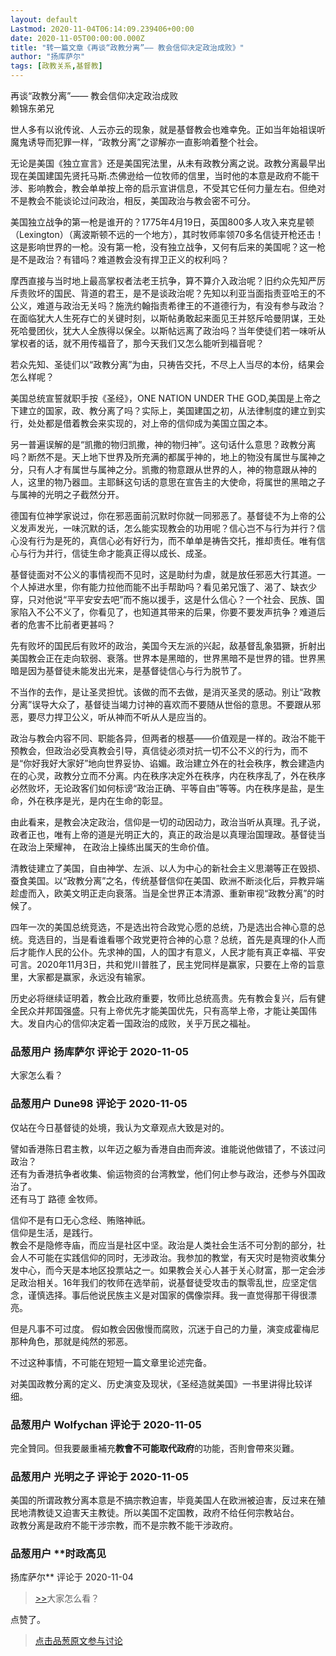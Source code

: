 ```yaml
---
layout: default
Lastmod: 2020-11-04T06:14:09.239406+00:00
date: 2020-11-05T00:00:00.000Z
title: "转一篇文章《再谈“政教分离”―― 教会信仰决定政治成败》"
author: "扬库萨尔"
tags: [政教关系,基督教]
---
```


再谈“政教分离”―― 教会信仰决定政治成败  
赖锦东弟兄  
  
世人多有以讹传讹、人云亦云的现象，就是基督教会也难幸免。正如当年始祖误听魔鬼诱导而犯罪一样，“政教分离”之谬解亦一直影响着整个社会。  
  
无论是美国《独立宣言》还是美国宪法里，从未有政教分离之说。政教分离最早出现在美国建国先贤托马斯.杰佛逊给一位牧师的信里，当时他的本意是政府不能干涉、影响教会，教会单单按上帝的启示宣讲信息，不受其它任何力量左右。但绝对不是教会不能谈论过问政治，相反，美国政治与教会密不可分。  
  
  
  
美国独立战争的第一枪是谁开的？1775年4月19日，英国800多人攻入来克星顿（Lexington）（离波斯顿不远的一个地方），其时牧师率领70多名信徒开枪还击！这是影响世界的一枪。没有第一枪，没有独立战争，又何有后来的美国呢？这一枪是不是政治？有错吗？难道教会没有捍卫正义的权利吗？  
  
摩西直接与当时地上最高掌权者法老王抗争，算不算介入政治呢？旧约众先知严厉斥责败坏的国民、背道的君王，是不是谈政治呢？先知以利亚当面指责亚哈王的不公义，难道与政治无关吗？施洗约翰指责希律王的不道德行为，有没有参与政治？在面临犹大人生死存亡的关键时刻，以斯帖勇敢起来面见王并怒斥哈曼阴谋，王处死哈曼团伙，犹大人全族得以保全。以斯帖远离了政治吗？当年使徒们若一味听从掌权者的话，就不用传福音了，那今天我们又怎么能听到福音呢？  
  
若众先知、圣徒们以“政教分离”为由，只祷告交托，不尽上人当尽的本份，结果会怎么样呢？  
  
美国总统宣誓就职手按《圣经》，ONE NATION UNDER THE GOD,美国是上帝之下建立的国家，政、教分离了吗？实际上，美国建国之初，从法律制度的建立到实行，处处都是借着教会来实现的，对上帝的信仰成为美国立国之本。  
  
另一普遍误解的是“凯撒的物归凯撒，神的物归神”。这句话什么意思？政教分离吗？断然不是。天上地下世界及所充满的都属乎神的，地上的物没有属世与属神之分，只有人才有属世与属神之分。凯撒的物意跟从世界的人，神的物意跟从神的人，这里的物乃器皿。主耶稣这句话的意思在宣告主的大使命，将属世的黑暗之子与属神的光明之子截然分开。  
  
  
  
德国有位神学家说过，你在邪恶面前沉默时你就一同邪恶了。基督徒不为上帝的公义发声发光，一味沉默的话，怎么能实现教会的功用呢？信心岂不与行为并行？信心没有行为是死的，真信心必有好行为，而不单单是祷告交托，推却责任。唯有信心与行为并行，信徒生命才能真正得以成长、成圣。  
  
基督徒面对不公义的事情视而不见时，这是助纣为虐，就是放任邪恶大行其道。一个人掉进水里，你有能力拉他而能不出手帮助吗？看见弟兄饿了、渴了、缺衣少穿，只对他说“平平安安去吧”而不施以援手，这是什么信心？一个社会、民族、国家陷入不公不义了，你看见了，也知道其带来的后果，你要不要发声抗争？难道后者的危害不比前者更甚吗？  
  
先有败坏的国民后有败坏的政治，美国今天左派的兴起，敌基督乱象猖獗，折射出美国教会正在走向软弱、衰落。世界本是黑暗的，世界黑暗不是世界的错。世界黑暗是因为基督徒未能发出光来，是基督徒信心与行为脱节了。  
  
不当作的去作，是让圣灵担忧。该做的而不去做，是消灭圣灵的感动。别让“政教分离”误导大众了，基督徒当竭力讨神的喜欢而不要随从世俗的意思。不要跟从邪恶，要尽力捍卫公义，听从神而不听从人是应当的。  
  
政治与教会内容不同、职能各异，但两者的根基――价值观是一样的。政治不能干预教会，但政治必受真教会引导，真信徒必须对抗一切不公不义的行为，而不是“你好我好大家好”地向世界妥协、谄媚。政治建立外在的社会秩序，教会建造内在的心灵，政教分立而不分离。内在秩序决定外在秩序，内在秩序乱了，外在秩序必然败坏，无论政客们如何标谤“政治正确、平等自由”等等。内在秩序是盐，是生命，外在秩序是光，是内在生命的彰显。  
  
  
  
由此看来，是教会决定政治，信仰是一切的动因动力，政治当听从真理。孔子说，政者正也，唯有上帝的道是光明正大的，真正的政治是以真理治国理政。基督徒当在政治上荣耀神， 在政治上操练出属天的生命价值。  
  
清教徒建立了美国，自由神学、左派、以人为中心的新社会主义思潮等正在毁损、蚕食美国。以“政教分离”之名，传统基督信仰在美国、欧洲不断淡化后，异教异端趁虚而入，欧美文明正走向衰落。当是全世界正本清源、重新审视“政教分离”的时候了。  
  
四年一次的美国总统竞选，不是选出符合政党心愿的总统，乃是选出合神心意的总统。竞选目的，当是看谁看哪个政党更符合神的心意？总统，首先是真理的仆人而后才能作人民的公仆。先求神的国，人的国才有意义，人民才能有真正幸福、平安可言。2020年11月3日，共和党川普胜了，民主党同样是赢家，只要在上帝的旨意里，大家都是赢家，永远没有输家。  
  
历史必将继续证明着，教会比政府重要，牧师比总统高贵。先有教会复兴，后有健全民众并邦国强盛。只有上帝优先才能美国优先，只有高举上帝，才能让美国伟大。发自内心的信仰决定着一国政治的成败，关乎万民之福祉。

            
### 品葱用户 **扬库萨尔** 评论于 2020-11-05
        
大家怎么看？
        


            
### 品葱用户 **Dune98** 评论于 2020-11-05
        
仅站在今日基督徒的处境，我认为文章观点大致是对的。  
  
譬如香港陈日君主教，以年迈之躯为香港自由而奔波。谁能说他做错了，不该过问政治？  
还有为香港抗争者收集、偷运物资的台湾教堂，他们何止参与政治，还参与外国政治了。  
还有马丁 路德 金牧师。  
  
信仰不是有口无心念经、贿赂神祇。  
信仰是生活，是践行。  
教会不是隐修寺庙，而应当是社区中坚。政治是人类社会生活不可分割的部分，社会人不可能在实践信仰的同时，无涉政治。我参加的教堂，有天灾时是物资收集分发中心，而今天是本地区投票站之一。如果教会关心人甚于关心财富，那一定会涉足政治相关。16年我们的牧师在选举前，说基督徒受攻击的飘零乱世，应坚定信念，谨慎选择。事后他说民族主义是对国家的偶像崇拜。我一直觉得那干得很漂亮。  
  
但是凡事不可过度。 假如教会因傲慢而腐败，沉迷于自己的力量，演变成霍梅尼那种角色，那就是纯然的邪恶。  
  
不过这种事情，不可能在短短一篇文章里论述完备。  
  
对美国政教分离的定义、历史演变及现状，《圣经造就美国》一书里讲得比较详细。
        


            
### 品葱用户 **Wolfychan** 评论于 2020-11-05
        
完全贊同。但我要嚴重補充**教會不可能取代政府**的功能，否則會帶來災難。
        


            
### 品葱用户 **光明之子** 评论于 2020-11-05
        
美国的所谓政教分离本意是不搞宗教迫害，毕竟美国人在欧洲被迫害，反过来在殖民地清教徒又迫害天主教徒。所以美国不定国教，政府不给任何宗教站台。  
政教分离是政府不能干涉宗教，而不是宗教不能干涉政府。
        


            
### 品葱用户 **时政高见 
扬库萨尔** 评论于 2020-11-04
        
> [\>>]( "/article/item_id-532134#")大家怎么看？

  
  
点赞了。
        






> [点击品葱原文参与讨论](https://pincong.rocks/article/25846)

